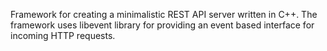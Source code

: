 Framework for creating a minimalistic REST API server written in C++. The framework uses libevent library for providing an event based interface for incoming HTTP requests.
